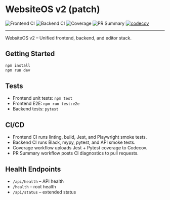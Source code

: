 # WebsiteOS v2 (patch)

![Frontend CI](https://github.com/udigitrentals/websitos/actions/workflows/frontend-ci.yml/badge.svg)
![Backend CI](https://github.com/udigitrentals/websitos/actions/workflows/backend-ci.yml/badge.svg)
![Coverage](https://github.com/udigitrentals/websitos/actions/workflows/coverage.yml/badge.svg)
![PR Summary](https://github.com/udigitrentals/websitos/actions/workflows/pr-summary.yml/badge.svg)
[![codecov](https://codecov.io/gh/udigitrentals/websitos/branch/main/graph/badge.svg)](https://codecov.io/gh/udigitrentals/websitos)

---

WebsiteOS v2 – Unified frontend, backend, and editor stack.

## Getting Started

```bash
npm install
npm run dev
```

## Tests

- Frontend unit tests: `npm test`
- Frontend E2E: `npm run test:e2e`
- Backend tests: `pytest`

## CI/CD

- Frontend CI runs linting, build, Jest, and Playwright smoke tests.
- Backend CI runs Black, mypy, pytest, and API smoke tests.
- Coverage workflow uploads Jest + Pytest coverage to Codecov.
- PR Summary workflow posts CI diagnostics to pull requests.

## Health Endpoints

- `/api/health` – API health
- `/health` – root health
- `/api/status` – extended status

<!-- dummy patch to trigger Frontend CI after workflow fix -->